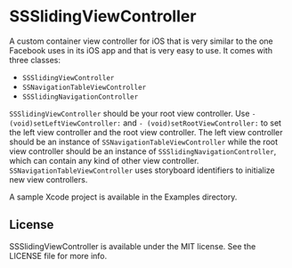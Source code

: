 # SSSlidingViewController

A custom container view controller for iOS that is very similar to the one Facebook uses in its iOS app and that is very easy to use.
It comes with three classes:

- `SSSlidingViewController`
- `SSNavigationTableViewController`
- `SSSlidingNavigationController`

`SSSlidingViewController` should be your root view controller. Use `- (void)setLeftViewController:` and `- (void)setRootViewController:` to set the left view controller and the root view controller. The left view controller should be an instance of `SSNavigationTableViewController` while the root view controller should be an instance of `SSSlidingNavigationController`, which can contain any kind of other view controller. `SSNavigationTableViewController` uses storyboard identifiers to initialize new view controllers.

A sample Xcode project is available in the Examples directory.

## License 

SSSlidingViewController is available under the MIT license. See the LICENSE file for more info.